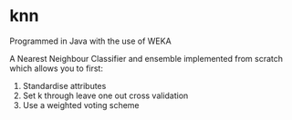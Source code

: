 # knn
Programmed in Java with the use of WEKA

A Nearest Neighbour Classifier and ensemble implemented from scratch which allows you to first:
1. Standardise attributes
2. Set k through leave one out cross validation
3. Use a weighted voting scheme
